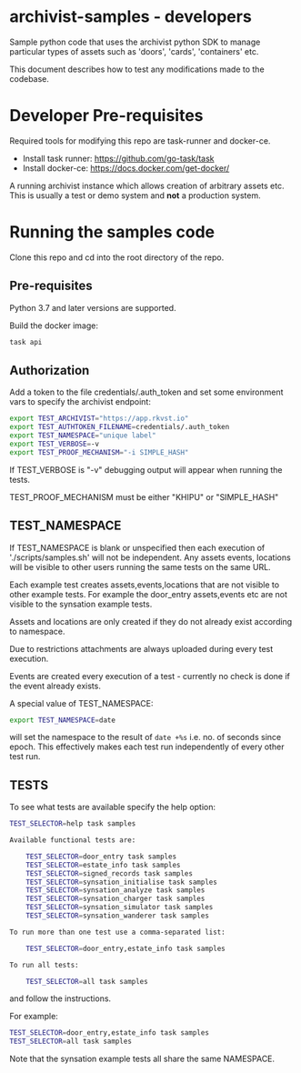 # archivist-samples - developers

Sample python code that uses the archivist python SDK to manage particular types of assets
such as 'doors', 'cards', 'containers' etc.

This document describes how to test any modifications made to the codebase.

# Developer Pre-requisites

Required tools for modifying this repo are task-runner and docker-ce.

  - Install task runner: https://github.com/go-task/task
  - Install docker-ce: https://docs.docker.com/get-docker/

A running archivist instance which allows creation of arbitrary assets etc. This is usually
a test or demo system and **not** a production system.

# Running the samples code

Clone this repo and cd into the root directory of the repo.

## Pre-requisites

Python 3.7 and later versions are supported.

Build the docker image:

```bash
task api
```

## Authorization 

Add a token to the file credentials/.auth_token and set some environment vars to
specify the archivist endpoint:

```bash
export TEST_ARCHIVIST="https://app.rkvst.io"
export TEST_AUTHTOKEN_FILENAME=credentials/.auth_token
export TEST_NAMESPACE="unique label"
export TEST_VERBOSE=-v
export TEST_PROOF_MECHANISM="-i SIMPLE_HASH"
```

If TEST_VERBOSE is "-v" debugging output will appear when running the tests.

TEST_PROOF_MECHANISM must be either "KHIPU" or "SIMPLE_HASH"

## TEST_NAMESPACE

If TEST_NAMESPACE is blank or unspecified then each execution of './scripts/samples.sh' will not be
independent. Any assets events, locations will be visible to other users running the same tests
on the same URL.

Each example test creates assets,events,locations that are not visible to other example tests.
For example the door_entry assets,events etc are not visible to the synsation example tests.

Assets and locations are only created if they do not already exist according to namespace.

Due to restrictions attachments are always uploaded during every test execution.

Events are created every execution of a test - currently no check is done if the event already exists.

A special value of TEST_NAMESPACE:

```bash
export TEST_NAMESPACE=date
```

will set the namespace to the result of `date +%s` i.e. no. of seconds since epoch. This effectively makes
each test run independently of every other test run.

## TESTS

To see what tests are available specify the help option:

```bash
TEST_SELECTOR=help task samples

Available functional tests are:

    TEST_SELECTOR=door_entry task samples
    TEST_SELECTOR=estate_info task samples
    TEST_SELECTOR=signed_records task samples
    TEST_SELECTOR=synsation_initialise task samples
    TEST_SELECTOR=synsation_analyze task samples
    TEST_SELECTOR=synsation_charger task samples
    TEST_SELECTOR=synsation_simulator task samples
    TEST_SELECTOR=synsation_wanderer task samples

To run more than one test use a comma-separated list:

    TEST_SELECTOR=door_entry,estate_info task samples

To run all tests:

    TEST_SELECTOR=all task samples
```

and follow the instructions.

For example:

```bash
TEST_SELECTOR=door_entry,estate_info task samples
TEST_SELECTOR=all task samples
```

Note that the synsation example tests all share the same NAMESPACE.

